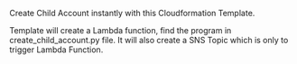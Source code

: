 Create Child Account instantly with this Cloudformation Template.

Template will create a Lambda function, find the program in create_child_account.py file.
It will also create a SNS Topic which is only to trigger Lambda Function.


